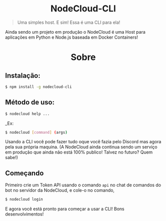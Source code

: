 <h1 align="center">NodeCloud-CLI</h1>

> Uma simples host. E sim! Essa é uma CLI para ela!

Ainda sendo um projeto em produção o NodeCloud é uma Host para aplicações em Python e Node.js baseada em Docker Containers!

<h1 align="center">Sobre</h1>

## Instalação:

```sh
$ npm install -g nodecloud-cli
```

## Método de uso:

```sh
$ nodecloud help ...
```

\_Ex:

```sh
$ nodecloud [command] (args)
```

Usando a CLI você pode fazer tudo oque você fazia pelo Discord mas agora pela sua própria maquina.
(A NodeCloud ainda continua sendo um serviço em produção que ainda não está 100% publico! Talvez no futuro? Quem sabe!)

## Começando

Primeiro crie um Token API usando o comando `api` no chat de comandos do bot no servidor da NodeCloud, e cole-o no comando,

```sh
$ nodecloud login
```

E agora você está pronto para começar a usar a CLI! Bons desenvolvimentos!
